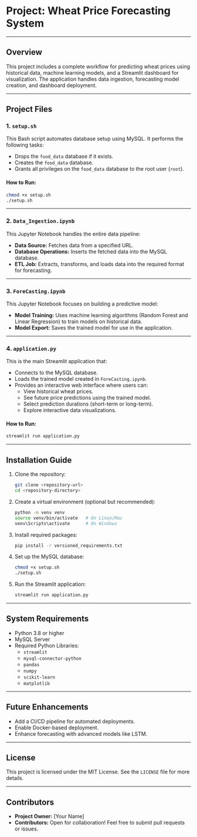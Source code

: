 
# Project: Wheat Price Forecasting System

---

## Overview

This project includes a complete workflow for predicting wheat prices using historical data, machine learning models, and a Streamlit dashboard for visualization. The application handles data ingestion, forecasting model creation, and dashboard deployment.

---

## Project Files

### 1. `setup.sh`
This Bash script automates database setup using MySQL. It performs the following tasks:
- Drops the `food_data` database if it exists.
- Creates the `food_data` database.
- Grants all privileges on the `food_data` database to the root user (`root`).

#### **How to Run:**
```bash
chmod +x setup.sh
./setup.sh
```

---

### 2. `Data_Ingestion.ipynb`
This Jupyter Notebook handles the entire data pipeline:
- **Data Source:** Fetches data from a specified URL.
- **Database Operations:** Inserts the fetched data into the MySQL database.
- **ETL Job:** Extracts, transforms, and loads data into the required format for forecasting.

---

### 3. `ForeCasting.ipynb`
This Jupyter Notebook focuses on building a predictive model:
- **Model Training:** Uses machine learning algorithms (Random Forest and Linear Regression) to train models on historical data.
- **Model Export:** Saves the trained model for use in the application.

---

### 4. `application.py`
This is the main Streamlit application that:
- Connects to the MySQL database.
- Loads the trained model created in `ForeCasting.ipynb`.
- Provides an interactive web interface where users can:
  - View historical wheat prices.
  - See future price predictions using the trained model.
  - Select prediction durations (short-term or long-term).
  - Explore interactive data visualizations.

#### **How to Run:**
```bash
streamlit run application.py
```

---

## Installation Guide

1. Clone the repository:
   ```bash
   git clone <repository-url>
   cd <repository-directory>
   ```

2. Create a virtual environment (optional but recommended):
   ```bash
   python -m venv venv
   source venv/bin/activate   # On Linux/Mac
   venv\Scripts\activate      # On Windows
   ```

3. Install required packages:
   ```bash
   pip install -r versioned_requirements.txt
   ```

4. Set up the MySQL database:
   ```bash
   chmod +x setup.sh
   ./setup.sh
   ```

5. Run the Streamlit application:
   ```bash
   streamlit run application.py
   ```

---

## System Requirements
- Python 3.8 or higher
- MySQL Server
- Required Python Libraries:
  - `streamlit`
  - `mysql-connector-python`
  - `pandas`
  - `numpy`
  - `scikit-learn`
  - `matplotlib`

---

## Future Enhancements
- Add a CI/CD pipeline for automated deployments.
- Enable Docker-based deployment.
- Enhance forecasting with advanced models like LSTM.

---

## License
This project is licensed under the MIT License. See the `LICENSE` file for more details.

---

## Contributors
- **Project Owner:** [Your Name]
- **Contributors:** Open for collaboration! Feel free to submit pull requests or issues.
